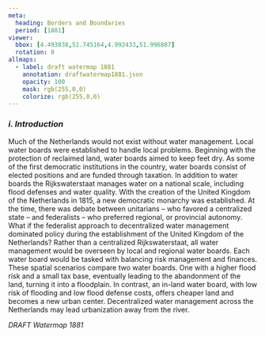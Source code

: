 ```yaml
---
meta:
  heading: Borders and Boundaries
  period: [1881]
viewer:
  bbox: [4.493838,51.745164,4.992433,51.996807]
  rotation: 0
allmaps:
  - label: draft watermap 1881
    annotation: draftwatermap1881.json
    opacity: 100
    mask: rgb(255,0,0)
    colorize: rgb(255,0,0)
---
```


### _i.    Introduction_

Much of the Netherlands would not exist without water management. Local water boards were established to handle local problems. Beginning with the protection of reclaimed land, water boards aimed to keep feet dry. As some of the first democratic institutions in the country, water boards consist of elected positions and are funded through taxation. In addition to water boards the Rijkswaterstaat manages water on a national scale, including flood defenses and water quality.
With the creation of the United Kingdom of the Netherlands in 1815, a new democratic monarchy was established. At the time, there was debate between unitarians – who favored a centralized state – and federalists – who preferred regional, or provincial autonomy.
What if the federalist approach to decentralized water management dominated policy during the establishment of the United Kingdom of the Netherlands?
Rather than a centralized Rijkswaterstaat, all water management would be overseen by local and regional water boards. Each water board would be tasked with balancing risk management and finances.
These spatial scenarios compare two water boards. One with a higher flood risk and a small tax base, eventually leading to the abandonment of the land, turning it into a floodplain. In contrast, an in-land water board, with low risk of flooding and low flood defense costs, offers cheaper land and becomes a new urban center. Decentralized water management across the Netherlands may lead urbanization away from the river.

_DRAFT Watermap 1881_
